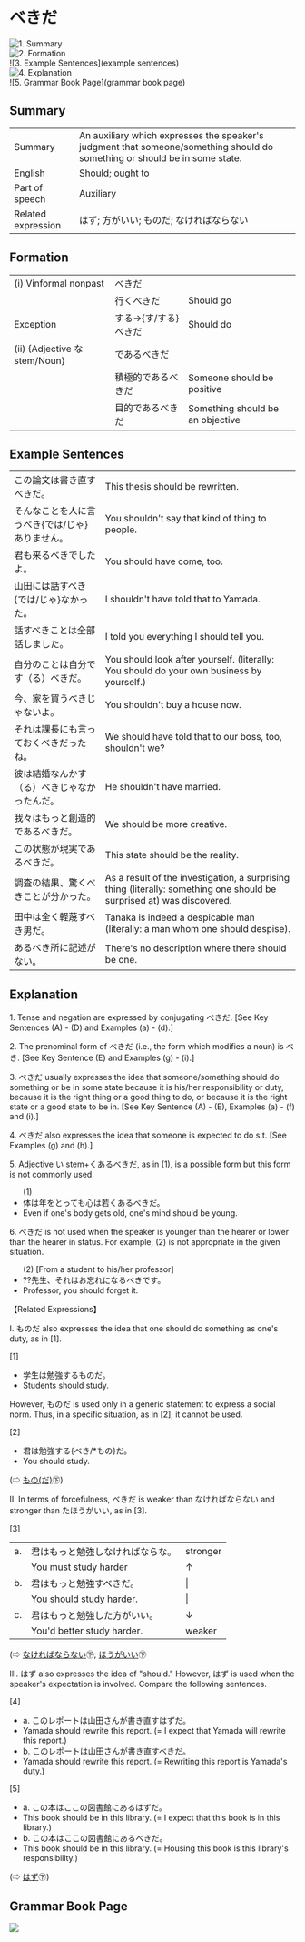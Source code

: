 # べきだ

![1. Summary](summary)<br>
![2. Formation](formation)<br>
![3. Example Sentences](example sentences)<br>
![4. Explanation](explanation)<br>
![5. Grammar Book Page](grammar book page)<br>


## Summary

<table><tr>   <td>Summary</td>   <td>An auxiliary which expresses the speaker's judgment that someone/something should do something or should be in some state.</td></tr><tr>   <td>English</td>   <td>Should; ought to</td></tr><tr>   <td>Part of speech</td>   <td>Auxiliary</td></tr><tr>   <td>Related expression</td>   <td>はず; 方がいい; ものだ; なければならない</td></tr></table>

## Formation

<table class="table"> <tbody><tr class="tr head"> <td class="td"><span class="numbers">(i)</span> <span> <span class="bold">Vinformal    nonpast</span></span></td> <td class="td"><span class="concept">べきだ</span> </td> <td class="td"><span>&nbsp;</span></td> </tr> <tr class="tr"> <td class="td"><span>&nbsp;</span></td> <td class="td"><span>行く<span class="concept">べきだ</span></span> </td> <td class="td"><span>Should go</span></td> </tr> <tr class="tr head"> <td class="td"><span class="bold"><span>Exception</span></span></td> <td class="td"><span>する</span><span>→{<span class="concept">す</span>/<span class="concept">する</span>} <span class="concept">べきだ</span></span></td> <td class="td"><span>Should do</span></td> </tr> <tr class="tr head"> <td class="td"><span class="numbers">(ii)</span> <span> <span class="bold">{Adjective    な stem/Noun}</span></span></td> <td class="td"><span class="concept">であるべきだ</span> </td> <td class="td"><span>&nbsp;</span></td> </tr> <tr class="tr"> <td class="td"><span>&nbsp;</span></td> <td class="td"><span>積極的<span class="concept">であるべきだ</span></span> </td> <td class="td"><span>Someone should be positive</span></td> </tr> <tr class="tr"> <td class="td"><span>&nbsp;</span></td> <td class="td"><span>目的<span class="concept">であるべきだ</span></span> </td> <td class="td"><span>Something should be an    objective</span></td> </tr> </tbody></table>

## Example Sentences

<table><tr>   <td>この論文は書き直すべきだ。</td>   <td>This thesis should be rewritten.</td></tr><tr>   <td>そんなことを人に言うべき{では/じゃ}ありません。</td>   <td>You shouldn't say that kind of thing to people.</td></tr><tr>   <td>君も来るべきでしたよ。</td>   <td>You should have come, too.</td></tr><tr>   <td>山田には話すべき{では/じゃ}なかった。</td>   <td>I shouldn't have told that to Yamada.</td></tr><tr>   <td>話すべきことは全部話しました。</td>   <td>I told you everything I should tell you.</td></tr><tr>   <td>自分のことは自分です（る）べきだ。</td>   <td>You should look after yourself. (literally: You should do your own business by yourself.)</td></tr><tr>   <td>今、家を買うべきじゃないよ。</td>   <td>You shouldn't buy a house now.</td></tr><tr>   <td>それは課長にも言っておくべきだったね。</td>   <td>We should have told that to our boss, too, shouldn't we?</td></tr><tr>   <td>彼は結婚なんかす（る）べきじゃなかったんだ。</td>   <td>He shouldn't have married.</td></tr><tr>   <td>我々はもっと創造的であるべきだ。</td>   <td>We should be more creative.</td></tr><tr>   <td>この状態が現実であるべきだ。</td>   <td>This state should be the reality.</td></tr><tr>   <td>調査の結果、驚くべきことが分かった。</td>   <td>As a result of the investigation, a surprising thing (literally: something one should be surprised at) was discovered.</td></tr><tr>   <td>田中は全く軽蔑すべき男だ。</td>   <td>Tanaka is indeed a despicable man (literally: a man whom one should despise).</td></tr><tr>   <td>あるべき所に記述がない。</td>   <td>There's no description where there should be one.</td></tr></table>

## Explanation

<p>1. Tense and negation are expressed by conjugating <span class="cloze">べきだ</span>. [See Key Sentences (A) - (D) and Examples (a) - (d).]</p>  <p>2. The prenominal form of <span class="cloze">べきだ</span> (i.e., the form which modifies a noun) is <span class="cloze">べき</span>. [See Key Sentence (E) and Examples (g) - (i).]</p>  <p>3. <span class="cloze">べきだ</span> usually expresses the idea that someone/something should do something or be in some state because it is his/her responsibility or duty, because it is the right thing or a good thing to do, or because it is the right state or a good state to be in. [See Key Sentence (A) - (E), Examples (a) - (f) and (i).]</p>  <p>4. <span class="cloze">べきだ</span> also expresses the idea that someone is expected to do s.t. [See Examples (g) and (h).]</p>  <p>5. Adjective い stem+くある<span class="cloze">べきだ</span>, as in (1), is a possible form but this form is not commonly used.</p>  <ul>(1) <li>体は年をとっても心は若くある<span class="cloze">べきだ</span>。</li> <li>Even if one's body gets old, one's mind should be young.</li> </ul>  <p>6. <span class="cloze">べきだ</span> is not used when the speaker is younger than the hearer or lower than the hearer in status. For example, (2) is not appropriate in the given situation.</p>  <ul>(2) [From a student to his/her professor] <li>??先生、それはお忘れになる<span class="cloze">べきです</span>。</li> <li>Professor, you should forget it.</li> </ul>  <p>【Related Expressions】</p>  <p>I. ものだ also expresses the idea that one should do something as one's duty, as in [1].</p>  <p>[1]</p>  <ul> <li>学生は勉強するものだ。</li> <li>Students should study.</li> </ul>  <p>However, ものだ is used only in a generic statement to express a social norm. Thus, in a specific situation, as in [2], it cannot be used.</p>  <p>[2]</p>  <ul> <li>君は勉強する{べき/*もの}だ。</li> <li>You should study.</li> </ul>  <p>(⇨ <a href="http://bunpou.neocities.org/基本basic.html#㊦ もの(だ)">もの(だ)</a>㊦)</p></p>  <p>II. In terms of forcefulness, <span class="cloze">べきだ</span> is weaker than なければならない and stronger than たほうがいい, as in [3].</p>  <p>[3]</p>  <table class="table"> <tbody> <tr class="tr"> <td class="td">a. </td> <td class="td">君はもっと勉強しなければならな。</td> <td class="td">stronger</td> </tr> <tr class="tr"> <td class="td"></td> <td class="td">You must study harder</td> <td class="td">↑</td> </tr> <tr class="tr"> <td class="td">b. </td> <td class="td">君はもっと勉強す<span class="cloze">べきだ</span>。</td> <td class="td">|</td> </tr> <tr class="tr"> <td class="td"></td> <td class="td">You should study harder.</td> <td class="td">|</td> </tr> <tr class="tr"> <td class="td">c. </td> <td class="td">君はもっと勉強した方がいい。</td> <td class="td">↓</td> </tr> <tr class="tr"> <td class="td"></td> <td class="td">You'd better study harder.</td> <td class="td">weaker</td> </tr> </tbody> </table>  <p>(⇨ <a href="http://bunpou.neocities.org/基本basic.html#㊦ なければならない">なければならない</a>㊦; <a href="http://bunpou.neocities.org/基本basic.html#㊦ ほうがいい">ほうがいい</a>㊦</p>  <p>III. はず also expresses the idea of "should." However, はず is used when the speaker's expectation is involved. Compare the following sentences.</p>  <p>[4] </p>  <ul> <li>a. このレポートは山田さんが書き直すはずだ。</li> <li>Yamada should rewrite this report. (= I expect that Yamada will rewrite this report.)</li>  <li>b. このレポートは山田さんが書き直す<span class="cloze">べきだ</span>。</li> <li>Yamada should rewrite this report. (= Rewriting this report is Yamada's duty.)</li> </ul>  <p>[5]</p>  <ul> <li>a. この本はここの図書館にあるはずだ。</li> <li>This book should be in this library. (= I expect that this book is in this library.)</li>  <li>b. この本はここの図書館にある<span class="cloze">べきだ</span>。</li> <li>This book should be in this library. (= Housing this book is this library's responsibility.)</li> </ul>  <p>(⇨ <a href="http://bunpou.neocities.org/基本basic.html#㊦ はず">はず</a>㊦)</p>

## Grammar Book Page

![](../img/Intermediateべきだ.png)


